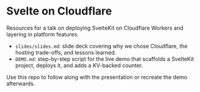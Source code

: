 # Svelte on Cloudflare

Resources for a talk on deploying SvelteKit on Cloudflare Workers and layering in platform features.

- `slides/slides.md`: slide deck covering why we chose Cloudflare, the hosting trade-offs, and lessons learned.
- `DEMO.md`: step-by-step script for the live demo that scaffolds a SvelteKit project, deploys it, and adds a KV-backed counter.

Use this repo to follow along with the presentation or recreate the demo afterwards.
